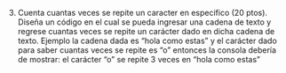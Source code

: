 3. Cuenta cuantas veces se repite un caracter en especifico (20 ptos).
Diseña un código en el cual se pueda ingresar una cadena de texto y regrese cuantas veces se repite un carácter dado en dicha cadena de texto.
Ejemplo la cadena dada es “hola como estas” y el carácter dado para saber cuantas veces
se repite es “o” entonces la consola debería de mostrar: el carácter “o” se repite 3 veces en
“hola como estas”